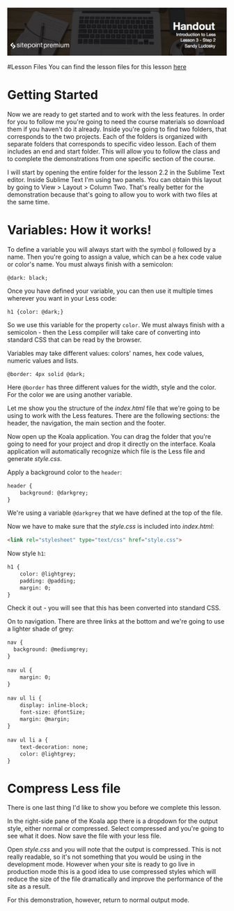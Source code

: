 ![](Introduction_to_Less/headers/3-2.jpg)

#Lesson Files
You can find the lesson files for this lesson [here](https://github.com/learnable-content/introduction-to-less/tree/lesson1.1/intro%20to%20less%20-%20code%20samples)
# Getting Started

Now we are ready to get started and to work with the less features. In order for you to follow me you're going to need the course materials so download them if you haven't do it already. Inside you're going to find two folders, that corresponds to the two projects. Each of the folders is organized with separate folders that corresponds to specific video lesson. Each of them includes an end and start folder. This will allow you to follow the class and to complete the demonstrations from one specific section of the course.

I will start by opening the entire folder for the lesson 2.2 in the Sublime Text editor. Inside Sublime Text I'm using two panels. You can obtain this layout by going to View > Layout > Column Two. That's really better for the demonstration because that's going to allow you to work with two files at the same time.

# Variables: How it works!

To define a variable you will always start with the symbol `@` followed by a name. Then you're going to assign a value, which can be a hex code value or color's name. You must always finish with a semicolon:

```less
@dark: black;
```

Once you have defined your variable, you can then use it multiple times wherever you want in your Less code:

```less
h1 {color: @dark;}
```

So we use this variable for the property `color`. We must always finish with a semicolon - then the Less compiler will take care of converting into standard CSS that can be read by the browser.

Variables may take different values: colors' names, hex code values, numeric values and lists. 

```less
@border: 4px solid @dark;
```

Here `@border` has three different values for the width, style and the color. For the color we are using another variable.

Let me show you the structure of the *index.html* file that we're going to be using to work with the Less features. There are the following sections: the header, the navigation, the main section and the footer.

Now open up the Koala application. You can drag the folder that you're going to need for your project and drop it directly on the interface. Koala application will automatically recognize which file is the Less file and generate *style.css*.

Apply a background color to the `header`:

```less
header {
	background: @darkgrey;
}
```

We're using a variable `@darkgrey` that we have defined at the top of the file.

Now we have to make sure that the *style.css* is included into *index.html*:

```html
<link rel="stylesheet" type="text/css" href="style.css">
```

Now style `h1`:

```less
h1 {
	color: @lightgrey;
	padding: @padding;
	margin: 0;
}
```

Check it out - you will see that this has been converted into standard CSS.

On to navigation. There are three links at the bottom and we're going to use a lighter shade of grey:

```less
nav {
  background: @mediumgrey; 
}

nav ul {
	margin: 0;
}

nav ul li {
	display: inline-block;
	font-size: @fontSize;
	margin: @margin;
}

nav ul li a {
	text-decoration: none;
	color: @lightgrey;
}
```

# Compress Less file

There is one last thing I'd like to show you before we complete this lesson.

In the right-side pane of the Koala app there is a dropdown for the output style, either normal or compressed. Select compressed and you're going to see what it does. Now save the file with your less file.

Open *style.css* and you will note that the output is compressed. This is not really readable, so it's not something that you would be using in the development mode. However when your site is ready to go live in production mode this is a good idea to use compressed styles which will reduce the size of the file dramatically and improve the performance of the site as a result.

For this demonstration, however, return to normal output mode.
